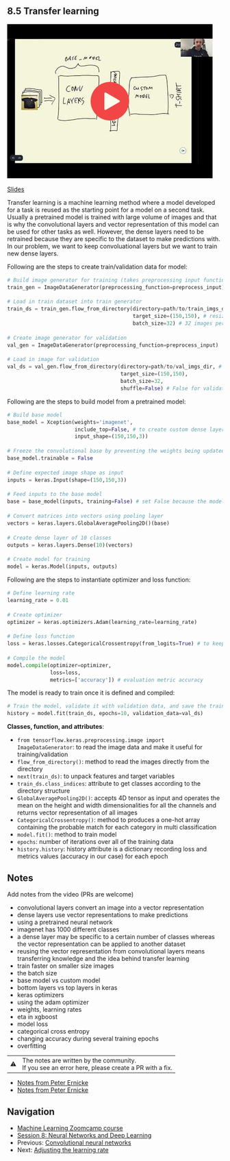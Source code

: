 ## 8.5 Transfer learning

<a href="https://www.youtube.com/watch?v=WKHylqfNmq4&list=PL3MmuxUbc_hIhxl5Ji8t4O6lPAOpHaCLR"><img src="images/thumbnail-8-05.jpg"></a>
 
[Slides](https://www.slideshare.net/AlexeyGrigorev/ml-zoomcamp-8-neural-networks-and-deep-learning-250592316)


Transfer learning is a machine learning method where a model developed for a task is reused as the starting point for a model on a second task. Usually a pretrained model is trained with large volume of images and that is why the convolutional layers and vector representation of this model can be used for other tasks as well. However, the dense layers need to be retrained because they are specific to the dataset to make predictions with. In our problem, we want to keep convoluational layers but we want to train new dense layers.

Following are the steps to create train/validation data for model:

```python
# Build image generator for training (takes preprocessing input function)
train_gen = ImageDataGenerator(preprocessing_function=preprocess_input)

# Load in train dataset into train generator
train_ds = train_gen.flow_from_directory(directory=path/to/train_imgs_dir, # Train images directory
                                         target_size=(150,150), # resize images to train faster
                                         batch_size=32) # 32 images per batch

# Create image generator for validation
val_gen = ImageDataGenerator(preprocessing_function=preprocess_input)

# Load in image for validation
val_ds = val_gen.flow_from_directory(directory=path/to/val_imgs_dir, # Validation image directory
                                     target_size=(150,150),
                                     batch_size=32,
                                     shuffle=False) # False for validation
```

Following are the steps to build model from a pretrained model:

```python
# Build base model
base_model = Xception(weights='imagenet',
                      include_top=False, # to create custom dense layer
                      input_shape=(150,150,3))

# Freeze the convolutional base by preventing the weights being updated during training
base_model.trainable = False

# Define expected image shape as input
inputs = keras.Input(shape=(150,150,3))

# Feed inputs to the base model
base = base_model(inputs, training=False) # set False because the model contains BatchNormalization layer

# Convert matrices into vectors using pooling layer
vectors = keras.layers.GlobalAveragePooling2D()(base)

# Create dense layer of 10 classes
outputs = keras.layers.Dense(10)(vectors)

# Create model for training
model = keras.Model(inputs, outputs)
```

Following are the steps to instantiate optimizer and loss function:

```python
# Define learning rate
learning_rate = 0.01

# Create optimizer
optimizer = keras.optimizers.Adam(learning_rate=learning_rate)

# Define loss function
loss = keras.losses.CategoricalCrossentropy(from_logits=True) # to keep the raw output of dense layer without applying softmax

# Compile the model
model.compile(optimizer=optimizer,
              loss=loss,
              metrics=['accuracy']) # evaluation metric accuracy
```

The model is ready to train once it is defined and compiled:

```python
# Train the model, validate it with validation data, and save the training history
history = model.fit(train_ds, epochs=10, validation_data=val_ds)
```

**Classes, function, and attributes**:
- `from tensorflow.keras.preprocessing.image import ImageDataGenerator`: to read the image data and make it useful for training/validation
- `flow_from_directory()`: method to read the images directly from the directory
- `next(train_ds)`: to unpack features and target variables
- `train_ds.class_indices`: attribute to get classes according to the directory structure
- `GlobalAveragePooling2D()`: accepts 4D tensor as input and operates the mean on the height and width dimensionalities for all the channels and returns vector representation of all images
- `CategoricalCrossentropy()`: method to produces a one-hot array containing the probable match for each category in multi classification
- `model.fit()`: method to train model
- `epochs`: number of iterations over all of the training data
- `history.history`: history attribute is a dictionary recording loss and metrics values (accuracy in our case) for each epoch

## Notes

Add notes from the video (PRs are welcome)

* convolutional layers convert an image into a vector representation
* dense layers use vector representations to make predictions
* using a pretrained neural network
* imagenet has 1000 different classes
* a dense layer may be specific to a certain number of classes whereas the vector representation can be applied to another dataset
* reusing the vector representation from convolutional layers means transferring knowledge and the idea behind transfer learning
* train faster on smaller size images
* the batch size
* base model vs custom model
* bottom layers vs top layers in keras
* keras optimizers
* using the adam optimizer
* weights, learning rates
* eta in xgboost
* model loss
* categorical cross entropy
* changing accuracy during several training epochs
* overfitting

<table>
   <tr>
      <td>⚠️</td>
      <td>
         The notes are written by the community. <br>
         If you see an error here, please create a PR with a fix.
      </td>
   </tr>
</table>

* [Notes from Peter Ernicke](https://knowmledge.com/2023/11/21/ml-zoomcamp-2023-deep-learning-part-6/)
* [Notes from Peter Ernicke](https://knowmledge.com/2023/11/22/ml-zoomcamp-2023-deep-learning-part-7/)

## Navigation

* [Machine Learning Zoomcamp course](../)
* [Session 8: Neural Networks and Deep Learning](./)
* Previous: [Convolutional neural networks](04-conv-neural-nets.md)
* Next: [Adjusting the learning rate](06-learning-rate.md)
